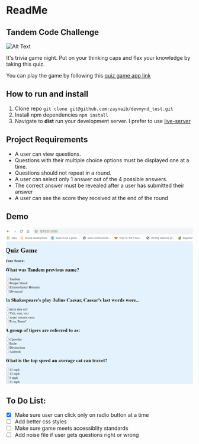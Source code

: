 # ReadMe

## Tandem Code Challenge

![Alt Text](https://media.giphy.com/media/vFKqnCdLPNOKc/giphy.gif)



It's trivia game night. Put on your thinking caps and flex your knowledge by taking this quiz.

You can play the game by following this [quiz game app link](https://lucid-shirley-4b9a5f.netlify.app/)

## How to run and install

1. Clone repo ``git clone git@github.com:zaynaib/devmynd_test.git``
2. Install npm dependencies ``npm install``
3. Navigate to **dist** run your development server. I prefer to use [live-server](https://www.npmjs.com/package/live-server)

## Project Requirements

* A user can view questions.
* Questions with their multiple choice options must be displayed one at a time.
* Questions should not repeat in a round.
* A user can select only 1 answer out of the 4 possible answers.
* The correct answer must be revealed after a user has submitted their answer
* A user can see the score they received at the end of the round

## Demo
![quiz demo](QuizDemo.gif)

## To Do  List:

- [x] Make sure user can click only on radio button at a time
- [ ] Add better css styles 
- [ ] Make sure game meets accessiblity standards
- [ ] Add noise file if user gets questions right or wrong 
